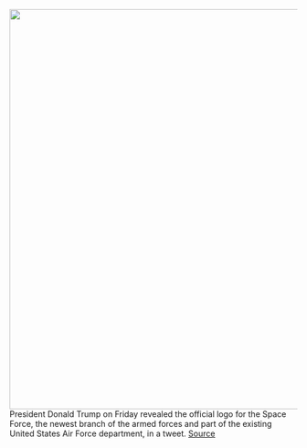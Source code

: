 <img src='https://cdn.vox-cdn.com/thumbor/k5DswT4pWROqcxBtjF_JmrJI6RI=/0x0:3332x2418/1200x800/filters:focal(1405x1052:1937x1584)/cdn.vox-cdn.com/uploads/chorus_image/image/66164477/space_force_logo.0.jpg' width='700px' /><br/>
President Donald Trump on Friday revealed the official logo for the Space Force, the newest branch of the armed forces and part of the existing United States Air Force department, in a tweet.
<a href='https://www.theverge.com/2020/1/24/21080812/space-force-new-logo-donald-trump-reveal-design-star-trek'> Source <a/>